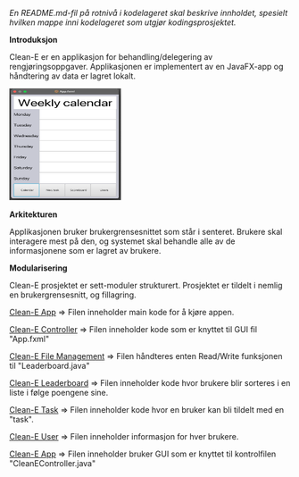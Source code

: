 *En README.md-fil på rotnivå i kodelageret skal beskrive innholdet, spesielt hvilken mappe inni kodelageret som utgjør kodingsprosjektet.*


**Introduksjon**

Clean-E er en applikasjon for behandling/delegering av rengjøringsoppgaver. Applikasjonen er implementert av en JavaFX-app og håndtering av data er lagret lokalt. 

<img src="prosjekt-images/clean-E(first_draft).png"  width="200" height="200">

**Arkitekturen**

Applikasjonen bruker brukergrensesnittet som står i senteret. Brukere skal interagere mest på den, og systemet skal behandle alle av de informasjonene som er lagret av brukere. 

**Modularisering**

Clean-E prosjektet er sett-moduler strukturert. Prosjektet er tildelt i nemlig en brukergrensesnitt, og fillagring.

[Clean-E App](gr2244/src/main/java/cleane/CleanEApp.java) => Filen inneholder main kode for å kjøre appen.

[Clean-E Controller](gr2244/src/main/java/cleane/CleanEController.java) => Filen inneholder kode som er knyttet til GUI fil "App.fxml"

[Clean-E File Management](gr2244/src/main/java/cleane/FileManagement.java) => Filen håndteres enten Read/Write funksjonen til "Leaderboard.java"

[Clean-E Leaderboard](gr2244/src/main/java/cleane/Leaderboard.java) => Filen inneholder kode hvor brukere blir sorteres i en liste i følge poengene sine.

[Clean-E Task](gr2244/src/main/java/cleane/Task.java) => Filen inneholder kode hvor en bruker kan bli tildelt med en "task".

[Clean-E User](gr2244/src/main/java/cleane/User.java) => Filen inneholder informasjon for hver brukere.

[Clean-E App](gr2244/src/main/java/resources/App.fxml) => Filen inneholder bruker GUI som er knyttet til kontrolfilen "CleanEController.java"





